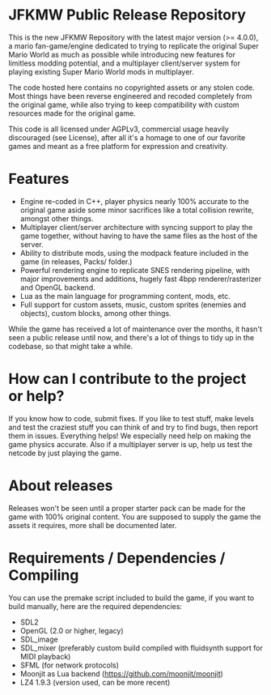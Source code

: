 # JFKMW Public Release Repository
This is the new JFKMW Repository with the latest major version (>= 4.0.0), a mario fan-game/engine dedicated to trying to replicate the original Super Mario World as much as possible while introducing new features for limitless modding potential, and a multiplayer client/server system for playing existing Super Mario World mods in multiplayer.

The code hosted here contains no copyrighted assets or any stolen code. Most things have been reverse engineered and recoded completely from the original game, while also trying to keep compatibility with custom resources made for the original game.

This code is all licensed under AGPLv3, commercial usage heavily discouraged (see License), after all it's a homage to one of our favorite games and meant as a free platform for expression and creativity.

# Features
* Engine re-coded in C++, player physics nearly 100% accurate to the original game aside some minor sacrifices like a total collision rewrite, amongst other things.
* Multiplayer client/server architecture with syncing support to play the game together, without having to have the same files as the host of the server.
* Ability to distribute mods, using the modpack feature included in the game (in releases, Packs/ folder.)
* Powerful rendering engine to replicate SNES rendering pipeline, with major improvements and additions, hugely fast 4bpp renderer/rasterizer and OpenGL backend.
* Lua as the main language for programming content, mods, etc.
* Full support for custom assets, music, custom sprites (enemies and objects), custom blocks, among other things.

While the game has received a lot of maintenance over the months, it hasn't seen a public release until now, and there's a lot of things to tidy up in the codebase, so that might take a while.

# How can I contribute to the project or help?
If you know how to code, submit fixes. If you like to test stuff, make levels and test the craziest stuff you can think of and try to find bugs, then report them in issues. Everything helps! We especially need help on making the game physics accurate. Also if a multiplayer server is up, help us test the netcode by just playing the game.

# About releases
Releases won't be seen until a proper starter pack can be made for the game with 100% original content. You are supposed to supply the game the assets it requires, more shall be documented later.

# Requirements / Dependencies / Compiling
You can use the premake script included to build the game, if you want to build manually, here are the required dependencies:
* SDL2
* OpenGL (2.0 or higher, legacy)
* SDL_image
* SDL_mixer (preferably custom build compiled with fluidsynth support for MIDI playback)
* SFML (for network protocols)
* Moonjit as Lua backend (https://github.com/moonjit/moonjit)
* LZ4 1.9.3 (version used, can be more recent)